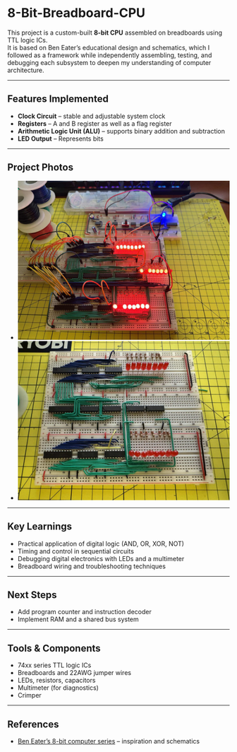 # 8-Bit-Breadboard-CPU

This project is a custom-built **8-bit CPU** assembled on breadboards using TTL logic ICs.  
It is based on Ben Eater’s educational design and schematics, which I followed as a framework while independently assembling, testing, and debugging each subsystem to deepen my understanding of computer architecture.

---

## Features Implemented
- **Clock Circuit** – stable and adjustable system clock
- **Registers** – A and B register as well as a flag register
- **Arithmetic Logic Unit (ALU)** – supports binary addition and subtraction
- **LED Output** – Represents bits

---

## Project Photos
- ![Clock circuit + ALU](photos/ALU-testing.jpg)  
- ![Registers](photos/registers.jpg)  

---

## Key Learnings
- Practical application of digital logic (AND, OR, XOR, NOT)  
- Timing and control in sequential circuits  
- Debugging digital electronics with LEDs and a multimeter  
- Breadboard wiring and troubleshooting techniques  

---

## Next Steps
- Add program counter and instruction decoder  
- Implement RAM and a shared bus system  

---

## Tools & Components
- 74xx series TTL logic ICs  
- Breadboards and 22AWG jumper wires  
- LEDs, resistors, capacitors  
- Multimeter (for diagnostics)  
- Crimper

---

## References
- [Ben Eater’s 8-bit computer series](https://eater.net/8bit) – inspiration and schematics  
